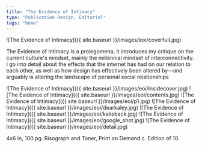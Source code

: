 ```yaml
---
title: "The Evidence of Intimacy"
type: "Publication Design, Editorial"
tags: "home"
---
```


![The Evidence of Intimacy]({{ site.baseurl }}/images/eoi/coverfull.jpg)

The Evidence of Intimacy is a prolegomena, it introduces my critique on the current culture's mindset, mainly the millennial mindset of interconnectivity. I go into detail about the effects that the internet has had on our relation to each other, as well as how design has effectively been altered by—and arguably is altering the landscape of personal social relationships

![The Evidence of Intimacy]({{ site.baseurl }}/images/eoi/insidecover.jpg)
![The Evidence of Intimacy]({{ site.baseurl }}/images/eoi/contents.jpg)
![The Evidence of Intimacy]({{ site.baseurl }}/images/eoi/p1.jpg)
![The Evidence of Intimacy]({{ site.baseurl }}/images/eoi/dearkaley.jpg)
![The Evidence of Intimacy]({{ site.baseurl }}/images/eoi/kalieback.jpg)
![The Evidence of Intimacy]({{ site.baseurl }}/images/eoi/google_shot.jpg)
![The Evidence of Intimacy]({{ site.baseurl }}/images/eoi/detail.jpg)

4x6 in, 100 pg. Risograph and Toner, Print on Demand c. Edition of 10.
